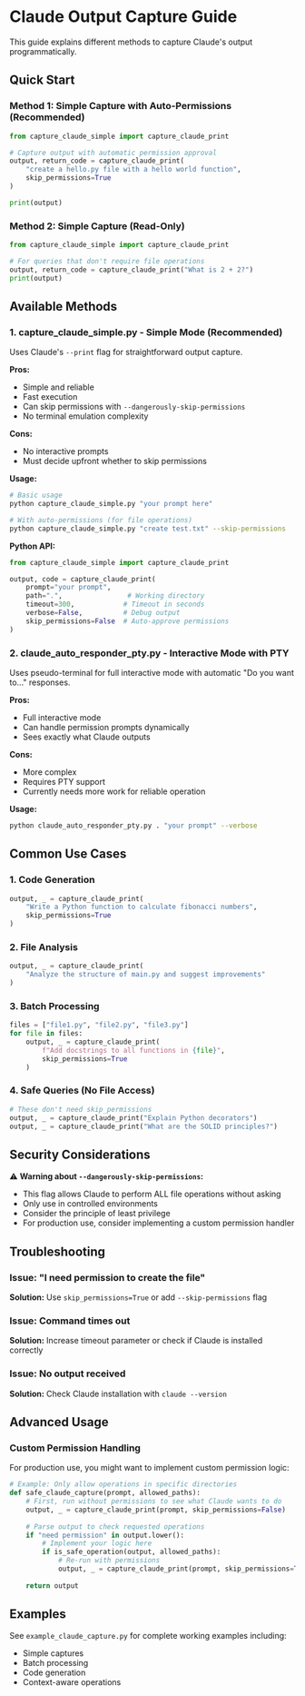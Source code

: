# Claude Output Capture Guide

This guide explains different methods to capture Claude's output programmatically.

## Quick Start

### Method 1: Simple Capture with Auto-Permissions (Recommended)

```python
from capture_claude_simple import capture_claude_print

# Capture output with automatic permission approval
output, return_code = capture_claude_print(
    "create a hello.py file with a hello world function",
    skip_permissions=True
)

print(output)
```

### Method 2: Simple Capture (Read-Only)

```python
from capture_claude_simple import capture_claude_print

# For queries that don't require file operations
output, return_code = capture_claude_print("What is 2 + 2?")
print(output)
```

## Available Methods

### 1. **capture_claude_simple.py** - Simple Mode (Recommended)

Uses Claude's `--print` flag for straightforward output capture.

**Pros:**
- Simple and reliable
- Fast execution
- Can skip permissions with `--dangerously-skip-permissions`
- No terminal emulation complexity

**Cons:**
- No interactive prompts
- Must decide upfront whether to skip permissions

**Usage:**
```bash
# Basic usage
python capture_claude_simple.py "your prompt here"

# With auto-permissions (for file operations)
python capture_claude_simple.py "create test.txt" --skip-permissions
```

**Python API:**
```python
from capture_claude_simple import capture_claude_print

output, code = capture_claude_print(
    prompt="your prompt",
    path=".",                # Working directory
    timeout=300,            # Timeout in seconds
    verbose=False,          # Debug output
    skip_permissions=False  # Auto-approve permissions
)
```

### 2. **claude_auto_responder_pty.py** - Interactive Mode with PTY

Uses pseudo-terminal for full interactive mode with automatic "Do you want to..." responses.

**Pros:**
- Full interactive mode
- Can handle permission prompts dynamically
- Sees exactly what Claude outputs

**Cons:**
- More complex
- Requires PTY support
- Currently needs more work for reliable operation

**Usage:**
```bash
python claude_auto_responder_pty.py . "your prompt" --verbose
```

## Common Use Cases

### 1. Code Generation
```python
output, _ = capture_claude_print(
    "Write a Python function to calculate fibonacci numbers",
    skip_permissions=True
)
```

### 2. File Analysis
```python
output, _ = capture_claude_print(
    "Analyze the structure of main.py and suggest improvements"
)
```

### 3. Batch Processing
```python
files = ["file1.py", "file2.py", "file3.py"]
for file in files:
    output, _ = capture_claude_print(
        f"Add docstrings to all functions in {file}",
        skip_permissions=True
    )
```

### 4. Safe Queries (No File Access)
```python
# These don't need skip_permissions
output, _ = capture_claude_print("Explain Python decorators")
output, _ = capture_claude_print("What are the SOLID principles?")
```

## Security Considerations

⚠️ **Warning about `--dangerously-skip-permissions`:**
- This flag allows Claude to perform ALL file operations without asking
- Only use in controlled environments
- Consider the principle of least privilege
- For production use, consider implementing a custom permission handler

## Troubleshooting

### Issue: "I need permission to create the file"
**Solution:** Use `skip_permissions=True` or add `--skip-permissions` flag

### Issue: Command times out
**Solution:** Increase timeout parameter or check if Claude is installed correctly

### Issue: No output received
**Solution:** Check Claude installation with `claude --version`

## Advanced Usage

### Custom Permission Handling

For production use, you might want to implement custom permission logic:

```python
# Example: Only allow operations in specific directories
def safe_claude_capture(prompt, allowed_paths):
    # First, run without permissions to see what Claude wants to do
    output, _ = capture_claude_print(prompt, skip_permissions=False)
    
    # Parse output to check requested operations
    if "need permission" in output.lower():
        # Implement your logic here
        if is_safe_operation(output, allowed_paths):
            # Re-run with permissions
            output, _ = capture_claude_print(prompt, skip_permissions=True)
    
    return output
```

## Examples

See `example_claude_capture.py` for complete working examples including:
- Simple captures
- Batch processing
- Code generation
- Context-aware operations